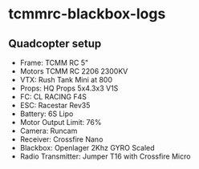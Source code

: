 # tcmmrc-blackbox-logs

## Quadcopter setup
- Frame: TCMM RC 5"
- Motors TCMM RC 2206 2300KV
- VTX: Rush Tank Mini at 800
- Props: HQ Props 5x4.3x3 V1S
- FC: CL RACING F4S
- ESC: Racestar Rev35
- Battery: 6S Lipo
- Motor Output Limit: 76%
- Camera: Runcam
- Receiver: Crossfire Nano
- Blackbox: Openlager 2Khz GYRO Scaled
- Radio Transmitter: Jumper T16 with Crossfire Micro